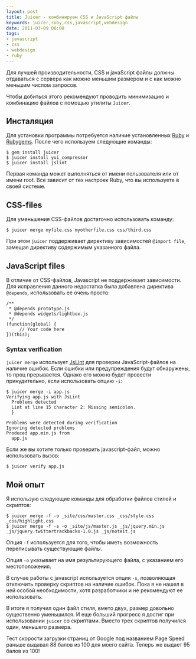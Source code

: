 ```yaml
---
layout: post
title: Juicer - комбинируем CSS и JavaScript файлы
keywords: juicer,ruby,css,javascript,webdesign
date: 2011-03-09 00:00
tags:
- javascript
- css
- webdesign
- ruby
---
```

Для лучшей производительности, CSS и javaScript файлы должны отдаваться с сервера как можно меньшим размером и с как можно меньшим
числом запросов. 

Чтобы добиться этого рекомендуют проводить минимизацию и комбинацию файлов с помощью утилиты `Juicer`.

## Инсталяция

Для установки программы потребуется наличие установленных [Ruby](http://www.ruby-lang.org/en/ "Ruby") и
[Rubygems](http://www.rubygems.org/ "Rubygems"). После чего используем следующие команды:

    $ gem install juicer
    $ juicer install yui_compressor
    $ juicer install jslint

Первая команда может выполняться от имени пользователя или от имени root. Все зависит от тех настроек Ruby, что вы используете в
своей системе. 

## CSS-files

Для уменьшения CSS-файлов достаточно использовать команду:

    $ juicer merge myfile.css myotherfile.css css/third.css

При этом `juicer` поддерживает директиву зависимостей `@import file`, замещая директиву содержимым указанного файла.

## JavaScript files

В отличие от CSS-файлов, Javascript не поддерживает зависимости. Для исправления данного недостатка была добавлена директива `@depends`, использовать ее очень просто: 

    /**
     * @depends prototype.js
     * @depends widgets/lightbox.js
     */
    (function(global) {
         // Your code here
    })(this);

### Syntax verification

`juicer merge` использует [JsLint](http://www.jslint.com/ "JsLint") для проверки JavaScript-файлов на наличие ошибок. Если
ошибки или предупреждения будут обнаружены, то проц прерывается. Однако его можно будет провести принудительно, если
использовать опцию `-i`:

    $ juicer merge -i app.js
    Verifying app.js with JsLint
      Problems detected
      Lint at line 15 character 2: Missing semicolon.
      }

    Problems were detected during verification
    Ignoring detected problems
    Produced app.min.js from
      app.js

Если же вы хотите только проверить javascript-файл, можно использовать вызов:

    $ juicer verify app.js

## Мой опыт

Я использую следующие команды для обработки файлов стилей и скриптов:

    $ juicer merge -f -o _site/css/master.css _css/style.css _css/highlight.css
    $ juicer merge -f -s -o _site/js/master.js _js/jquery.min.js _js/jquery.twittertrackbacks-1.0.js _js/noteit.js

Опция `-f` используется для того, чтобы иметь возможность переписывать существующие файлы.

Опция `-o` указывает на имя результирующего файла, с указанием его местоположения.

В случае работы с javascript используется опция `-s`, позволяющая отключить проверку скриптов на наличие ошибок. Пока я не нашел
в ней особой необходимости, хотя разработчики и не рекомендуют ее использовать.

В итоге я получил один файл стиля, вмето двух, размер довольно существенно уменьшился. И еще больший прогресс я достиг при
использовании `juicer` со скриптами. Вместо трех скриптов получился один, меньшего размера. 

Тест скорости загрузки страниц от Google под названием Page Speed раньше выдавал 88 балов из 100 для моего сайта. Теперь же
выдает 95 балов из 100!
